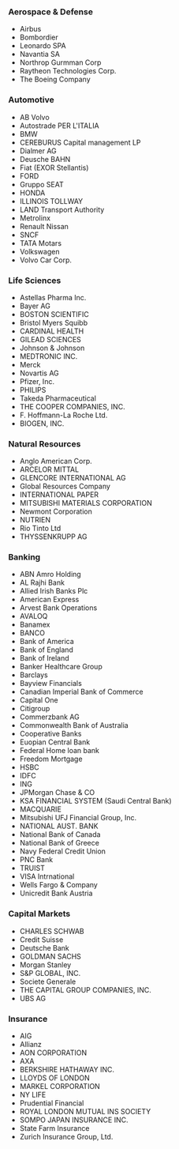 
### Aerospace & Defense

- Airbus
- Bombordier
- Leonardo SPA
- Navantia SA
- Northrop Gurmman Corp
- Raytheon Technologies Corp.
- The Boeing Company

### Automotive

- AB Volvo
- Autostrade PER L'ITALIA
- BMW
- CEREBURUS Capital management LP
- Dialmer AG
- Deusche BAHN
- Fiat (EXOR Stellantis)
- FORD
- Gruppo SEAT
- HONDA
- ILLINOIS TOLLWAY
- LAND Transport Authority
- Metrolinx
- Renault Nissan
- SNCF
- TATA Motars
- Volkswagen
- Volvo Car Corp.

### Life Sciences

- Astellas Pharma Inc.
- Bayer AG
- BOSTON SCIENTIFIC
- Bristol Myers Squibb
- CARDINAL HEALTH
- GILEAD SCIENCES
- Johnson & Johnson
- MEDTRONIC INC.
- Merck
- Novartis AG
- Pfizer, Inc.
- PHILIPS
- Takeda Pharmaceutical
- THE COOPER COMPANIES, INC.
- F. Hoffmann-La Roche Ltd.
- BIOGEN, INC.

### Natural Resources

- Anglo American Corp.
- ARCELOR MITTAL
- GLENCORE INTERNATIONAL AG
- Global Resources Company
- INTERNATIONAL PAPER
- MITSUBISHI MATERIALS CORPORATION
- Newmont Corporation
- NUTRIEN
- Rio Tinto Ltd
- THYSSENKRUPP AG

### Banking

- ABN Amro Holding
- AL Rajhi Bank
- Allied Irish Banks Plc
- American Express
- Arvest Bank Operations
- AVALOQ
- Banamex
- BANCO
- Bank of America
- Bank of England
- Bank of Ireland
- Banker Healthcare Group
- Barclays
- Bayview Financials
- Canadian Imperial Bank of Commerce
- Capital One
- Citigroup
- Commerzbank AG
- Commonwealth Bank of Australia
- Cooperative Banks
- Euopian Central Bank
- Federal Home loan bank
- Freedom Mortgage
- HSBC
- IDFC
- ING
- JPMorgan Chase & CO
- KSA FINANCIAL SYSTEM (Saudi Central Bank)
- MACQUARIE
- Mitsubishi UFJ Financial Group, Inc.
- NATIONAL AUST. BANK
- National Bank of Canada
- National Bank of Greece
- Navy Federal Credit Union
- PNC Bank
- TRUIST
- VISA Intrnational
- Wells Fargo & Company
- Unicredit Bank Austria 

### Capital Markets

- CHARLES SCHWAB
- Credit Suisse
- Deutsche Bank
- GOLDMAN SACHS
- Morgan Stanley
- S&P GLOBAL, INC.
- Societe Generale
- THE CAPITAL GROUP COMPANIES, INC.
- UBS AG

### Insurance

- AIG
- Allianz
- AON CORPORATION
- AXA
- BERKSHIRE HATHAWAY INC.
- LLOYDS OF LONDON
- MARKEL CORPORATION
- NY LIFE
- Prudential Financial
- ROYAL LONDON MUTUAL INS SOCIETY
- SOMPO JAPAN INSURANCE INC.
- State Farm Insurance
- Zurich Insurance Group, Ltd.
